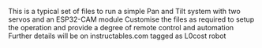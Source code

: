 This is a typical set of files to run a simple Pan and Tilt system
with two servos and an ESP32-CAM module 
Customise the files as required to setup the operation and
provide a degree of remote control and automation
Further details will be on instructables.com tagged as L0cost robot
